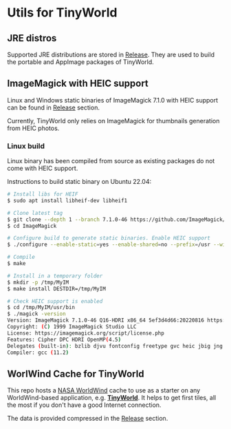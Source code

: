 # Utils for TinyWorld

## JRE distros

Supported JRE distributions are stored in [Release](https://github.com/asaintsever/tinyworld-utils/releases). They are used to build the portable and AppImage packages of TinyWorld.

## ImageMagick with HEIC support

Linux and Windows static binaries of ImageMagick 7.1.0 with HEIC support can be found in [Release](https://github.com/asaintsever/tinyworld-utils/releases) section.

Currently, TinyWorld only relies on ImageMagick for thumbnails generation from HEIC photos.

### Linux build

Linux binary has been compiled from source as existing packages do not come with HEIC support.

Instructions to build static binary on Ubuntu 22.04:

```sh
# Install libs for HEIF
$ sudo apt install libheif-dev libheif1

# Clone latest tag
$ git clone --depth 1 --branch 7.1.0-46 https://github.com/ImageMagick/ImageMagick.git
$ cd ImageMagick

# Configure build to generate static binaries. Enable HEIC support
$ ./configure --enable-static=yes --enable-shared=no --prefix=/usr --with-heic=yes --without-magick-plus-plus --without-perl --with-quantum-depth=16

# Compile
$ make

# Install in a temporary folder
$ mkdir -p /tmp/MyIM
$ make install DESTDIR=/tmp/MyIM

# Check HEIC support is enabled
$ cd /tmp/MyIM/usr/bin
$ ./magick -version
Version: ImageMagick 7.1.0-46 Q16-HDRI x86_64 5ef3d4d66:20220816 https://imagemagick.org
Copyright: (C) 1999 ImageMagick Studio LLC
License: https://imagemagick.org/script/license.php
Features: Cipher DPC HDRI OpenMP(4.5)
Delegates (built-in): bzlib djvu fontconfig freetype gvc heic jbig jng jpeg lcms lqr lzma openexr pangocairo png raqm raw tiff webp x zip zlib
Compiler: gcc (11.2)
```

## WorlWind Cache for TinyWorld

This repo hosts a [NASA WorldWind](https://worldwind.arc.nasa.gov/java/) cache to use as a starter on any WorldWind-based application, e.g. **[TinyWorld](https://github.com/asaintsever/tinyworld)**. It helps to get first tiles, all the most if you don't have a good Internet connection.

The data is provided compressed in the [Release](https://github.com/asaintsever/tinyworld-utils/releases) section.
